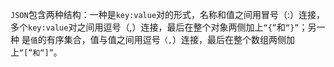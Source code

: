`JSON`包含两种结构：一种是`key:value`对的形式，名称和值之间用冒号（:）连接，
多个`key:value`对之间用逗号（,）连接，最后在整个对象两侧加上`“{”`和`“}”`；另一种
是`值`的有序集合，值与值之间用逗号`（,`）连接，最后在整个数组两侧加上`“[”和“]”`。
